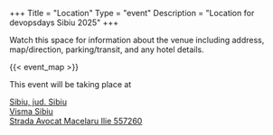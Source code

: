 +++
Title = "Location"
Type = "event"
Description = "Location for devopsdays Sibiu 2025"
+++

Watch this space for information about the venue including address, map/direction, parking/transit, and any hotel details.

<!-- Uncomment this only if you have set the coordinates for your location in the config yaml. Get Latitude and Longitude of a Point: http://itouchmap.com/latlong.html -->
{{< event_map >}}

<!-- Edit and uncomment to let people know what accessibility features you have available -->
<!-- 
    Example from Minneapolis 2020

    We offer wheelchair-designated spaces, chairs, and standing options (with tall tables) in the mainstage session room; a quiet room; bathrooms labeled according to the facilities they contain; professional live captioning of mainstage sessions; ingredient labeling (based on data provided when registering); and private space (upon request) for those nursing. We'd also be happy to accommodate any other accessibility needs upon request: {{< email_organizers >}}    
-->

This event will be taking place at

<a href='https://www.google.com/maps/place/Visma+Sibiu/@45.7895209,24.1454783,17z/data=!4m6!3m5!1s0x474c678f25f3148d:0x2a83385b1e94c9b7!8m2!3d45.7894291!4d24.1454091!16s%2Fg%2F11byyf5hqg?hl=ro-DE&entry=ttu' target='_blank'>
    <adress>
    Sibiu, jud. Sibiu<br/>
    Visma Sibiu<br/>
    Strada Avocat Macelaru Ilie 557260<br/>
    </adress>
</a>